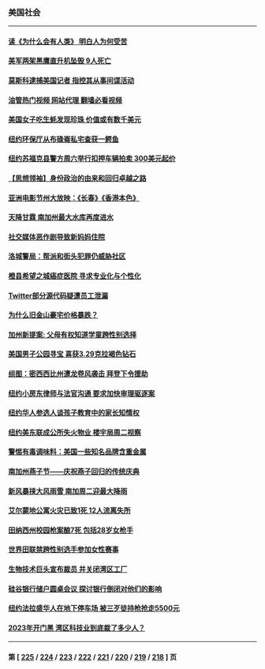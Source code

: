 ### 美国社会
---
#### [读《为什么会有人类》 明白人为何受苦](../../pages/ncid1078160/n13960541.md?03310045) 
#### [美军两架黑鹰直升机坠毁 9人死亡](../../pages/ncid1078160/n13961814.md?03310045) 
#### [莫斯科逮捕美国记者 指控其从事间谍活动](../../pages/ncid1078160/n13961716.md?03310045) 
#### [油管热门视频 网站代理 翻墙必看视频](http://138.2.39.72:81/youtube.html?epic-marker?03310045)
#### [美国女子吃生蚝发现珍珠 价值或有数千美元](../../pages/ncid1078160/n13961410.md?03310045) 
#### [纽约环保厅从布碌崙私宅查获一鳄鱼](../../pages/ncid1078160/n13961456.md?03310045) 
#### [纽约苏福克县警方周六举行扣押车辆拍卖 300美元起价](../../pages/ncid1078160/n13961474.md?03310045) 
#### [【思想领袖】身份政治的由来和回归卓越之路](../../pages/ncid1078160/n13929034.md?03310045) 
#### [亚洲电影节州大放映：《长春》《香港本色》](../../pages/ncid1078160/n13961316.md?03310045) 
#### [天降甘霖 南加州最大水库再度进水](../../pages/ncid1078160/n13961301.md?03310045) 
#### [社交媒体恶作剧导致新妈妈住院](../../pages/ncid1078160/n13961235.md?03310045) 
#### [洛城警局：帮派和街头犯罪仍威胁社区](../../pages/ncid1078160/n13960754.md?03310045) 
#### [橙县希望之城癌症医院 寻求专业化与个性化](../../pages/ncid1078160/n13960676.md?03310045) 
#### [Twitter部分源代码疑遭员工泄漏](../../pages/ncid1078160/n13960680.md?03310045) 
#### [为什么旧金山豪宅价格暴跌？](../../pages/ncid1078160/n13960677.md?03310045) 
#### [加州新提案: 父母有权知道学童跨性别选择](../../pages/ncid1078160/n13960642.md?03310045) 
#### [美国男子公园寻宝 喜获3.29克拉褐色钻石](../../pages/ncid1078160/n13960001.md?03310045) 
#### [组图：密西西比州遭龙卷风袭击 拜登下令援助](../../pages/ncid1078160/n13960233.md?03310045) 
#### [纽约小房东律师与法官沟通 要求加快审理驱逐案](../../pages/ncid1078160/n13960046.md?03310045) 
#### [纽约华人参选人谈孩子教育中的家长知情权](../../pages/ncid1078160/n13960068.md?03310045) 
#### [纽约美东联成公所失火物业 楼宇局周二视察](../../pages/ncid1078160/n13960030.md?03310045) 
#### [警惕有毒调味料：美国一些知名品牌含重金属](../../pages/ncid1078160/n13959928.md?03310045) 
#### [南加州燕子节——庆祝燕子回归的传统庆典](../../pages/ncid1078160/n13959916.md?03310045) 
#### [新风暴挟大风雨雪 南加周二迎最大降雨](../../pages/ncid1078160/n13959884.md?03310045) 
#### [艾尔蒙地公寓火灾已致1死 12人流离失所](../../pages/ncid1078160/n13959837.md?03310045) 
#### [田纳西州校园枪案酿7死 包括28岁女枪手](../../pages/ncid1078160/n13959820.md?03310045) 
#### [世界田联禁跨性别选手参加女性赛事](../../pages/ncid1078160/n13959689.md?03310045) 
#### [生物技术巨头宣布裁员 并关闭湾区工厂](../../pages/ncid1078160/n13959413.md?03310045) 
#### [硅谷银行储户圆桌会议 探讨银行倒闭对他们的影响](../../pages/ncid1078160/n13959388.md?03310045) 
#### [纽约法拉盛华人在地下停车场  被三歹徒持枪抢走5500元](../../pages/ncid1078160/n13959366.md?03310045) 
#### [2023年开门黑  湾区科技业到底裁了多少人？](../../pages/ncid1078160/n13959378.md?03310045) 

---
#### 第 [ [225](./225.md?03310045) / [224](./224.md?03310045) / [223](./223.md?03310045) / [222](./222.md?03310045) / [221](./221.md?03310045) / [220](./220.md?03310045) / [219](./219.md?03310045) / [218](./218.md?03310045) ] 页
